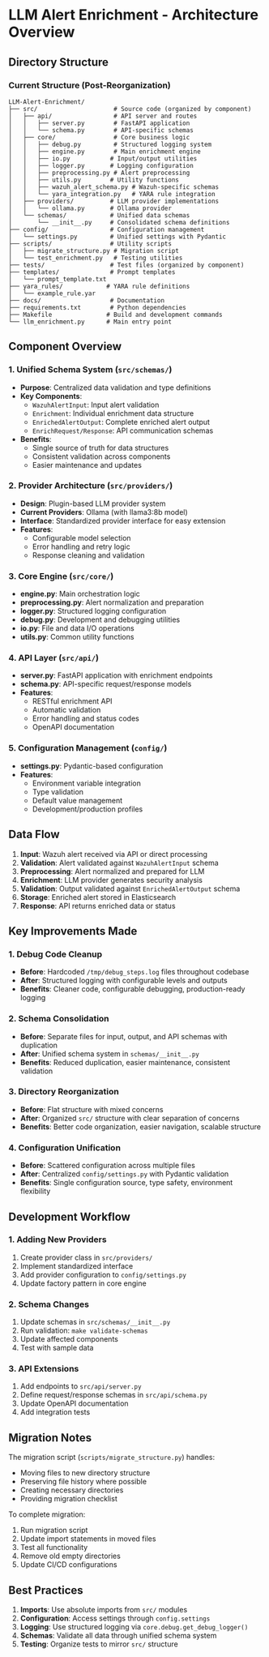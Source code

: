 # LLM Alert Enrichment - Architecture Overview

## Directory Structure

### Current Structure (Post-Reorganization)
```
LLM-Alert-Enrichment/
├── src/                     # Source code (organized by component)
│   ├── api/                 # API server and routes
│   │   ├── server.py        # FastAPI application
│   │   └── schema.py        # API-specific schemas
│   ├── core/                # Core business logic
│   │   ├── debug.py         # Structured logging system
│   │   ├── engine.py        # Main enrichment engine
│   │   ├── io.py           # Input/output utilities
│   │   ├── logger.py       # Logging configuration
│   │   ├── preprocessing.py # Alert preprocessing
│   │   ├── utils.py        # Utility functions
│   │   ├── wazuh_alert_schema.py # Wazuh-specific schemas
│   │   └── yara_integration.py   # YARA rule integration
│   ├── providers/          # LLM provider implementations
│   │   └── ollama.py       # Ollama provider
│   └── schemas/            # Unified data schemas
│       └── __init__.py     # Consolidated schema definitions
├── config/                 # Configuration management
│   └── settings.py         # Unified settings with Pydantic
├── scripts/                # Utility scripts
│   ├── migrate_structure.py # Migration script
│   └── test_enrichment.py   # Testing utilities
├── tests/                  # Test files (organized by component)
├── templates/              # Prompt templates
│   └── prompt_template.txt
├── yara_rules/            # YARA rule definitions
│   └── example_rule.yar
├── docs/                   # Documentation
├── requirements.txt        # Python dependencies
├── Makefile               # Build and development commands
└── llm_enrichment.py      # Main entry point
```

## Component Overview

### 1. Unified Schema System (`src/schemas/`)
- **Purpose**: Centralized data validation and type definitions
- **Key Components**:
  - `WazuhAlertInput`: Input alert validation
  - `Enrichment`: Individual enrichment data structure
  - `EnrichedAlertOutput`: Complete enriched alert output
  - `EnrichRequest/Response`: API communication schemas
- **Benefits**: 
  - Single source of truth for data structures
  - Consistent validation across components
  - Easier maintenance and updates

### 2. Provider Architecture (`src/providers/`)
- **Design**: Plugin-based LLM provider system
- **Current Providers**: Ollama (with llama3:8b model)
- **Interface**: Standardized provider interface for easy extension
- **Features**:
  - Configurable model selection
  - Error handling and retry logic
  - Response cleaning and validation

### 3. Core Engine (`src/core/`)
- **engine.py**: Main orchestration logic
- **preprocessing.py**: Alert normalization and preparation
- **logger.py**: Structured logging configuration
- **debug.py**: Development and debugging utilities
- **io.py**: File and data I/O operations
- **utils.py**: Common utility functions

### 4. API Layer (`src/api/`)
- **server.py**: FastAPI application with enrichment endpoints
- **schema.py**: API-specific request/response models
- **Features**:
  - RESTful enrichment API
  - Automatic validation
  - Error handling and status codes
  - OpenAPI documentation

### 5. Configuration Management (`config/`)
- **settings.py**: Pydantic-based configuration
- **Features**:
  - Environment variable integration
  - Type validation
  - Default value management
  - Development/production profiles

## Data Flow

1. **Input**: Wazuh alert received via API or direct processing
2. **Validation**: Alert validated against `WazuhAlertInput` schema
3. **Preprocessing**: Alert normalized and prepared for LLM
4. **Enrichment**: LLM provider generates security analysis
5. **Validation**: Output validated against `EnrichedAlertOutput` schema
6. **Storage**: Enriched alert stored in Elasticsearch
7. **Response**: API returns enriched data or status

## Key Improvements Made

### 1. Debug Code Cleanup
- **Before**: Hardcoded `/tmp/debug_steps.log` files throughout codebase
- **After**: Structured logging with configurable levels and outputs
- **Benefits**: Cleaner code, configurable debugging, production-ready logging

### 2. Schema Consolidation
- **Before**: Separate files for input, output, and API schemas with duplication
- **After**: Unified schema system in `schemas/__init__.py`
- **Benefits**: Reduced duplication, easier maintenance, consistent validation

### 3. Directory Reorganization
- **Before**: Flat structure with mixed concerns
- **After**: Organized `src/` structure with clear separation of concerns
- **Benefits**: Better code organization, easier navigation, scalable structure

### 4. Configuration Unification
- **Before**: Scattered configuration across multiple files
- **After**: Centralized `config/settings.py` with Pydantic validation
- **Benefits**: Single configuration source, type safety, environment flexibility

## Development Workflow

### 1. Adding New Providers
1. Create provider class in `src/providers/`
2. Implement standardized interface
3. Add provider configuration to `config/settings.py`
4. Update factory pattern in core engine

### 2. Schema Changes
1. Update schemas in `src/schemas/__init__.py`
2. Run validation: `make validate-schemas`
3. Update affected components
4. Test with sample data

### 3. API Extensions
1. Add endpoints to `src/api/server.py`
2. Define request/response schemas in `src/api/schema.py`
3. Update OpenAPI documentation
4. Add integration tests

## Migration Notes

The migration script (`scripts/migrate_structure.py`) handles:
- Moving files to new directory structure
- Preserving file history where possible
- Creating necessary directories
- Providing migration checklist

To complete migration:
1. Run migration script
2. Update import statements in moved files
3. Test all functionality
4. Remove old empty directories
5. Update CI/CD configurations

## Best Practices

1. **Imports**: Use absolute imports from `src/` modules
2. **Configuration**: Access settings through `config.settings`
3. **Logging**: Use structured logging via `core.debug.get_debug_logger()`
4. **Schemas**: Validate all data through unified schema system
5. **Testing**: Organize tests to mirror `src/` structure
